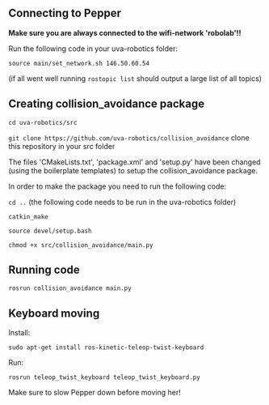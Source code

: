 ## Connecting to Pepper

<b>Make sure you are always connected to the wifi-network 'robolab'!!</b>

Run the following code in your uva-robotics folder:

`source main/set_network.sh 146.50.60.54`


(if all went well running `rostopic list` should output a large list of all topics)

## Creating collision_avoidance package
`cd uva-robotics/src`

`git clone https://github.com/uva-robotics/collision_avoidance` clone this repository in your src folder

The files 'CMakeLists.txt', 'package.xml' and 'setup.py' have been changed (using the boilerplate templates) to setup the collision_avoidance package.

In order to make the package you need to run the following code:

`cd ..`    (the following code needs to be run in the uva-robotics folder)

`catkin_make`

`source devel/setup.bash`

`chmod +x src/collision_avoidance/main.py`


## Running code

`rosrun collision_avoidance main.py`  

## Keyboard moving

Install:

`sudo apt-get install ros-kinetic-teleop-twist-keyboard`

Run:

`rosrun teleop_twist_keyboard teleop_twist_keyboard.py`

Make sure to slow Pepper down before moving her!
